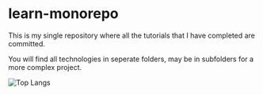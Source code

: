 # learn-monorepo
This is my single repository where all the tutorials that I have completed are committed.

You will find all technologies in seperate folders, may be in subfolders for a more complex project.

![Top Langs](https://github-readme-stats.vercel.app/api/top-langs/?username=varadrane7&size_weight=0.5&count_weight=0.5&theme=dark&show_icons=true)
